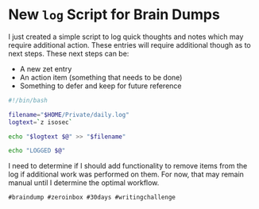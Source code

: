 # New `log` Script for Brain Dumps

I just created a simple script to log quick thoughts and notes which may
require additional action. These entries will require additional though
as to next steps. These next steps can be:

* A new zet entry
* An action item (something that needs to be done)
* Something to defer and keep for future reference

```bash
#!/bin/bash

filename="$HOME/Private/daily.log"
logtext=`z isosec`

echo "$logtext $@" >> "$filename"

echo "LOGGED $@"
```

I need to determine if I should add functionality to remove items from
the log if additional work was performed on them. For now, that may
remain manual until I determine the optimal workflow.

    #braindump #zeroinbox #30days #writingchallenge
